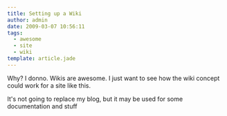 ```yaml
---
title: Setting up a Wiki
author: admin
date: 2009-03-07 10:56:11
tags: 
  - awesome
  - site
  - wiki
template: article.jade
---
```


Why? I donno. Wikis are awesome. I just want to see how the wiki concept could work for a site like this.

It's not going to replace my blog, but it may be used for some documentation and stuff
